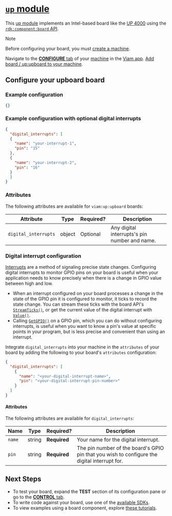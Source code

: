 # [`up` module](https://github.com/viam-modules/up)

This [up module](https://app.viam.com/module/viam/up) implements an Intel-based board like the [UP 4000](https://github.com/up-board/up-community/wiki/Pinout_UP4000) using the [`rdk:component:board` API](https://docs.viam.com/appendix/apis/components/board/).

> [!NOTE]
> Before configuring your board, you must [create a machine](https://docs.viam.com/cloud/machines/#add-a-new-machine).

Navigate to the [**CONFIGURE** tab](https://docs.viam.com/configure/) of your [machine](https://docs.viam.com/fleet/machines/) in the [Viam app](https://app.viam.com/).
[Add board / up:upboard to your machine](https://docs.viam.com/configure/#components).

## Configure your upboard board

### Example configuration
```json
{}
```

### Example configuration with optional digital interrupts
```json
{
  "digital_interrupts": [
  {
    "name": "your-interrupt-1",
    "pin": "15"
  },
  {
    "name": "your-interrupt-2",
    "pin": "16"
  }
  ]
}
```

### Attributes

The following attributes are available for `viam:up:upboard` boards:

| Attribute | Type | Required? | Description |
| --------- | ---- | --------- | ----------  |
| `digital_interrupts` | object | Optional | Any digital interrupts's pin number and name. |

### Digital interrupt configuration

[Interrupts](https://en.wikipedia.org/wiki/Interrupt) are a method of signaling precise state changes.
Configuring digital interrupts to monitor GPIO pins on your board is useful when your application needs to know precisely when there is a change in GPIO value between high and low.

- When an interrupt configured on your board processes a change in the state of the GPIO pin it is configured to monitor, it ticks to record the state change.
  You can stream these ticks with the board API's [`StreamTicks()`](https://docs.viam.com/appendix/apis/components/board/#streamticks), or get the current value of the digital interrupt with [`Value()`](https://docs.viam.com/appendix/apis/components/board/#value).
- Calling [`GetGPIO()`](https://docs.viam.com/appendix/apis/components/board/#getgpio) on a GPIO pin, which you can do without configuring interrupts, is useful when you want to know a pin's value at specific points in your program, but is less precise and convenient than using an interrupt.

Integrate `digital_interrupts` into your machine in the `attributes` of your board by adding the following to your board's `attributes` configuration:

```json {class="line-numbers linkable-line-numbers"}
{
  "digital_interrupts": [
    {
      "name": "<your-digital-interrupt-name>",
      "pin": "<your-digital-interrupt-pin-number>"
    }
  ]
}
```

#### Attributes

The following attributes are available for `digital_interrupts`:

| Name | Type | Required? | Description |
| ---- | ---- | --------- | ----------- |
|`name` | string | **Required** | Your name for the digital interrupt. |
|`pin`| string | **Required** | The pin number of the board's GPIO pin that you wish to configure the digital interrupt for. |

## Next Steps

- To test your board, expand the **TEST** section of its configuration pane or go to the [**CONTROL** tab](https://docs.viam.com/fleet/control/).
- To write code against your board, use one of the [available SDKs](https://docs.viam.com/sdks/).
- To view examples using a board component, explore [these tutorials](https://docs.viam.com/tutorials/).
